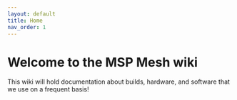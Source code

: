 ```yaml
---
layout: default
title: Home
nav_order: 1
---
```


# Welcome to the MSP Mesh wiki  
This wiki will hold documentation about builds, hardware, and software that we use on a frequent basis!   